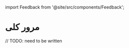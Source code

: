 import Feedback from '@site/src/components/Feedback';

# مرور کلی

// TODO: need to be written <Feedback />

